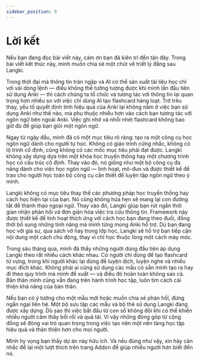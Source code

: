 ```yaml
---
sidebar_position: 9
---
```


# Lời kết

Nếu bạn đang đọc bài viết này, cảm ơn bạn đã kiên trì đến tận đây. Trong bài viết kết thúc này, mình muốn chia sẻ một chút về triết lý đằng sau Langki.

Trong thời đại mà thông tin tràn ngập và AI có thể sản xuất tài liệu học chỉ với vài dòng lệnh — điều không thể tưởng tượng được khi mình lần đầu tiên sử dụng Anki — thì cách chúng ta tổ chức và tương tác với thông tin lại quan trọng hơn nhiều so với việc chỉ dùng AI tạo flashcard hàng loạt. Trớ trêu thay, yếu tố quyết định tính hiệu quả của Anki lại không nằm ở việc bạn sử dụng Anki như thế nào, mà phụ thuộc nhiều hơn vào cách bạn tương tác với ngôn ngữ bên ngoài Anki. Việc ghi nhớ và nhồi nhét flashcard không bao giờ đủ để giúp bạn giỏi một ngôn ngữ.

Ngay từ ngày đầu, mình đã có một mục tiêu rõ ràng: tạo ra một công cụ học ngôn ngữ dành cho người tự học. Không có giáo trình cứng nhắc, không có lộ trình cố định, cũng không có các mốc mục tiêu phải đạt được. Langki không xây dựng dựa trên một khóa học truyền thống hay một chương trình học có cấu trúc cố định. Thay vào đó, nó giống như một bộ công cụ đa năng dành cho việc học ngôn ngữ — linh hoạt, mô-đun và được thiết kế để trao cho người học toàn bộ công cụ cần thiết để luyện tập ngôn ngữ theo ý mình.

Langki không có mục tiêu thay thế các phương pháp học truyền thống hay cách học hiện tại của bạn. Nó cũng không hứa hẹn sẽ mang lại con đường tắt để thành thạo ngoại ngữ. Thay vào đó, Langki giúp bạn rút ngắn thời gian nhận phản hồi và đơn giản hóa việc tra cứu thông tin. Framework này được thiết kế để linh hoạt thích ứng với cách học bạn đang theo đuổi, đồng thời bổ sung những tính năng mà mình từng mong Anki hỗ trợ. Dù bạn đang học với gia sư, qua sách vở hay trong lớp học, Langki sẽ hỗ trợ bạn tiếp cận nội dung một cách chủ động, thay vì chỉ học thuộc lòng một cách máy móc.

Trong sáu tháng qua, mình đã thấy những người dùng đầu tiên áp dụng Langki theo rất nhiều cách khác nhau. Có người chỉ dùng để tạo flashcard từ vựng, trong khi người khác lại dùng để luyện dịch, luyện nghe và nhiều mục đích khác. Không phải ai cũng sử dụng các mẫu có sẵn mình tạo ra hay đi theo quy trình mà mình đề xuất — và điều đó hoàn toàn không sao cả. Bản thân mình cũng vẫn đang trên hành trình học tập, luôn tìm cách cải thiện khả năng của bản thân.

Nếu bạn có ý tưởng cho một mẫu mới hoặc muốn chia sẻ phản hồi, đừng ngần ngại liên hệ. Một bộ sưu tập các mẫu và bộ thẻ sử dụng Langki đang được xây dựng. Dù sao thì việc bắt đầu từ con số không đôi khi có thể khiến nhiều người cảm thấy bối rối và quá tải. Vi vậy những đóng góp từ cộng đồng sẽ đóng vai trò quan trọng trong việc tạo nên một nền tảng học tập hiệu quả và thân thiện hơn cho mọi người.

Mình hy vọng bạn thấy dự án này hữu ích. Và nếu đúng như vậy, xin hãy cân nhắc để lại một lượt thích trên trang Addon để giúp nhiều người hơn biết đến nó.
